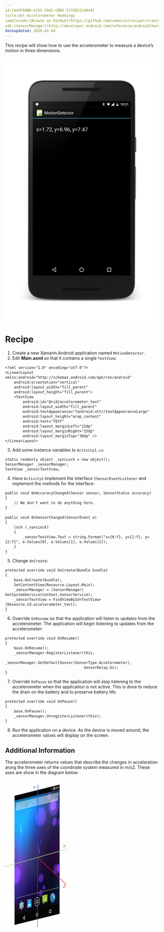 ```yaml
---
id:{A45FA9B0-6155-5841-CBB5-5732B211A944}  
title:Get Accelerometer Readings  
samplecode:[Browse on GitHub](https://github.com/xamarin/recipes/tree/master/android/os_device_resources/accelerometer/get_accelerometer_readings)  
sdk:[SensorManager](http://developer.android.com/reference/android/hardware/SensorManager.html)  
dateupdated: 2016-01-04
---
```


This recipe will show how to use the accelerometer to measure a device’s motion
in three dimensions.

 [ ![](Images/MotionDetector.png)](Images/MotionDetector.png)

# Recipe

1.  Create a new Xamarin.Android application named `MotionDetector`.
2.  Edit **Main.axml** so that it contains a single `TextView`:

```
<?xml version="1.0" encoding="utf-8"?>
<LinearLayout xmlns:android="http://schemas.android.com/apk/res/android"
    android:orientation="vertical"
    android:layout_width="fill_parent"
    android:layout_height="fill_parent">
    <TextView
        android:id="@+id/accelerometer_text"
        android:layout_width="fill_parent"
        android:textAppearance="?android:attr/textAppearanceLarge"
        android:layout_height="wrap_content"
        android:text="TEXT"
        android:layout_marginLeft="15dp"
        android:layout_marginRight="15dp"
        android:layout_marginTop="30dp" />
</LinearLayout>
```

<ol start="3">
  <li>Add some instance variables to <code>Activity1.cs</code>:</li>
</ol>

```
static readonly object _syncLock = new object();
SensorManager _sensorManager;
TextView _sensorTextView;
```

<ol start="4">
  <li>Have <code>Activity1</code> implement the interface <code>ISensorEventListener</code> and implement the methods for the interface:</li>
</ol>

```
public void OnAccuracyChanged(Sensor sensor, SensorStatus accuracy)
{
    // We don't want to do anything here.
}

public void OnSensorChanged(SensorEvent e)
{
    lock (_syncLock)
    {
        _sensorTextView.Text = string.Format("x={0:f}, y={1:f}, y={2:f}", e.Values[0], e.Values[1], e.Values[2]);
    }
}

```

<ol start="5"><li>Change <code>OnCreate</code>:</li></ol>

```
protected override void OnCreate(Bundle bundle)
{
    base.OnCreate(bundle);
    SetContentView(Resource.Layout.Main);
    _sensorManager = (SensorManager) GetSystemService(Context.SensorService);
    _sensorTextView = FindViewById<TextView>(Resource.Id.accelerometer_text);
}
```

<ol start="6">
  <li>Override <code>OnResume</code> so that the application will listen to updates from the accelerometer. The application will begin listening to updates from the accelerometer:</li>
</ol>

```
protected override void OnResume()
{
    base.OnResume();
    _sensorManager.RegisterListener(this,
                                    _sensorManager.GetDefaultSensor(SensorType.Accelerometer),
                                    SensorDelay.Ui);
}

```

<ol start="7">
  <li>Override <code>OnPause</code> so that the application will stop listening to the accelerometer when the application is not active. This is done to reduce the drain on the battery and to preserve battery life:</li>
</ol>

```
protected override void OnPause()
{
    base.OnPause();
    _sensorManager.UnregisterListener(this);
}
```

<ol start="8">
  <li>Run the application on a device. As the device is moved around, the accelerometer values will display on the screen.</li>
</ol>


## Additional Information

The accelerometer returns values that describe the changes in acceleration
along the three axes of the coordinate system measured in m/s2. These axes are
show in the diagram below:

 ![](Images/AccelerometerAxes.png)